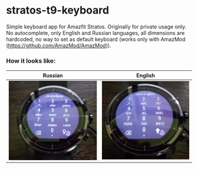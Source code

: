 # stratos-t9-keyboard
Simple keyboard app for Amazfit Stratos. Originally for private usage only.
No autocomplete, only English and Russian languages, all dimensions are hardcoded, no way to set as default keyboard (works only with AmazMod (https://github.com/AmazMod/AmazMod)).

### How it looks like:

Russian             |  English
:-------------------------:|:-------------------------:
![keyboard_rus](images/IMG_20190124_170125.jpg?raw=true) | ![keyboard_eng](images/IMG_20190124_170317.jpg?raw=true)
